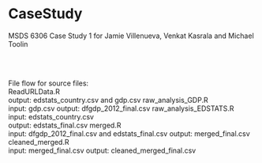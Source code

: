 # CaseStudy
MSDS 6306 Case Study 1 for Jamie Villenueva, Venkat Kasrala and Michael Toolin

<br>
<br>

File flow for source files: <br>
ReadURLData.R 
<br>
        output: edstats_country.csv and gdp.csv
raw_analysis_GDP.R <br>
        input: gdp.csv
        output: dfgdp_2012_final.csv
raw_analysis_EDSTATS.R <br>
        input: edstats_country.csv  
        output: edstats_final.csv
merged.R <br>
        input: dfgdp_2012_final.csv and edstats_final.csv
        output: merged_final.csv
cleaned_merged.R <br>
        input: merged_final.csv
        output: cleaned_merged_final.csv
